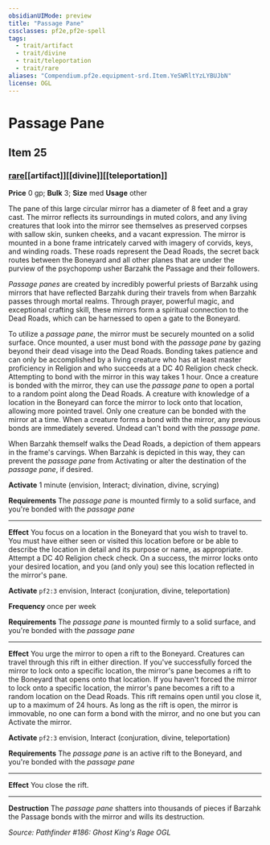 ```yaml
---
obsidianUIMode: preview
title: "Passage Pane"
cssclasses: pf2e,pf2e-spell
tags:
  - trait/artifact
  - trait/divine
  - trait/teleportation
  - trait/rare
aliases: "Compendium.pf2e.equipment-srd.Item.YeSWRltYzLYBUJbN"
license: OGL
---
```

# Passage Pane
## Item 25
### [rare](rare "Rare Rarity Trait")[[artifact]][[divine]][[teleportation]]


**Price** 0 gp; 
**Bulk** 3; **Size** med
**Usage** other

The pane of this large circular mirror has a diameter of 8 feet and a gray cast. The mirror reflects its surroundings in muted colors, and any living creatures that look into the mirror see themselves as preserved corpses with sallow skin, sunken cheeks, and a vacant expression. The mirror is mounted in a bone frame intricately carved with imagery of corvids, keys, and winding roads. These roads represent the Dead Roads, the secret back routes between the Boneyard and all other planes that are under the purview of the psychopomp usher Barzahk the Passage and their followers.

_Passage panes_ are created by incredibly powerful priests of Barzahk using mirrors that have reflected Barzahk during their travels from when Barzahk passes through mortal realms. Through prayer, powerful magic, and exceptional crafting skill, these mirrors form a spiritual connection to the Dead Roads, which can be harnessed to open a gate to the Boneyard.

To utilize a _passage pane_, the mirror must be securely mounted on a solid surface. Once mounted, a user must bond with the _passage pane_ by gazing beyond their dead visage into the Dead Roads. Bonding takes patience and can only be accomplished by a living creature who has at least master proficiency in Religion and who succeeds at a DC 40 Religion check check. Attempting to bond with the mirror in this way takes 1 hour. Once a creature is bonded with the mirror, they can use the _passage pane_ to open a portal to a random point along the Dead Roads. A creature with knowledge of a location in the Boneyard can force the mirror to lock onto that location, allowing more pointed travel. Only one creature can be bonded with the mirror at a time. When a creature forms a bond with the mirror, any previous bonds are immediately severed. Undead can't bond with the _passage pane_.

When Barzahk themself walks the Dead Roads, a depiction of them appears in the frame's carvings. When Barzahk is depicted in this way, they can prevent the _passage pane_ from Activating or alter the destination of the _passage pane_, if desired.

**Activate** 1 minute (envision, Interact; divination, divine, scrying)

**Requirements** The _passage pane_ is mounted firmly to a solid surface, and you're bonded with the _passage pane_

* * *

**Effect** You focus on a location in the Boneyard that you wish to travel to. You must have either seen or visited this location before or be able to describe the location in detail and its purpose or name, as appropriate. Attempt a DC 40 Religion check check. On a success, the mirror locks onto your desired location, and you (and only you) see this location reflected in the mirror's pane.

**Activate** `pf2:3` envision, Interact (conjuration, divine, teleportation)

**Frequency** once per week

**Requirements** The _passage pane_ is mounted firmly to a solid surface, and you're bonded with the _passage pane_

* * *

**Effect** You urge the mirror to open a rift to the Boneyard. Creatures can travel through this rift in either direction. If you've successfully forced the mirror to lock onto a specific location, the mirror's pane becomes a rift to the Boneyard that opens onto that location. If you haven't forced the mirror to lock onto a specific location, the mirror's pane becomes a rift to a random location on the Dead Roads. This rift remains open until you close it, up to a maximum of 24 hours. As long as the rift is open, the mirror is immovable, no one can form a bond with the mirror, and no one but you can Activate the mirror.

**Activate** `pf2:3` envision, Interact (conjuration, divine, teleportation)

**Requirements** The _passage pane_ is an active rift to the Boneyard, and you're bonded with the _passage pane_

* * *

**Effect** You close the rift.

* * *

**Destruction** The _passage pane_ shatters into thousands of pieces if Barzahk the Passage bonds with the mirror and wills its destruction.

*Source: Pathfinder #186: Ghost King's Rage*
*OGL*
